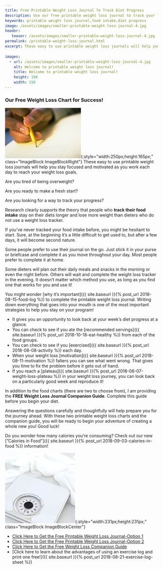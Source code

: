 ```yaml
---
title: Free Printable Weight Loss Journal To Track Diet Progress
description: Use our free printable weight loss journal to track your food intake, exercise expenditure, and overall diet progress on the road to confidence and success.
keywords: printable weight loss journal,food intake,diet progress
image: /assets/images/smaller-printable-weight-loss-journal-4.jpg
header:
   teaser: /assets/images/smaller-printable-weight-loss-journal-4.jpg
permalink: /printable-weight-loss-journal.html
excerpt: These easy to use printable weight loss journals will help you stay focused and motivated as you work each day to reach your weight loss goals.

images:
  - url: /assets/images/smaller-printable-weight-loss-journal-4.jpg
    alt: Welcome to printable weight loss journal!
    title: Welcome to printable weight loss journal!
    height: 198
    width: 150
---
```


### Our Free Weight Loss Chart for Success! 

![Welcome to printable weight loss journal!](/assets/images/smaller-printable-weight-loss-journal-4.jpg){:style="width:250px;height:165px;" class="ImageBlock ImageBlockRight"}
These easy to use printable weight loss journals will help you stay focused and motivated as you work each day to reach your weight loss goals.

Are you tired of being overweight?

Are you ready to make a fresh start? 

Are you looking for a way to track your progress?  

Research clearly supports the theory that people who __track their food intake__ stay on their diets longer and lose more weight than dieters who do not use a weight loss tracker. 

If you’ve never tracked your food intake before, you might be hesitant to start. Sure, at the beginning it’s a little difficult to get used to, but after a few days, it will become second nature.  

Some people prefer to use their journal on the go. Just stick it in your purse or briefcase and complete it as you move throughout your day. Most people prefer to complete it at home.  

Some dieters will plan out their daily meals and snacks in the morning or even the night before. Others will wait and complete the weight loss tracker in the evening. It doesn’t matter which method you use, as long as you find one that works for you and use it!

You might wonder [why it’s important]({{ site.baseurl }}{% post_url 2018-08-15-food-log %}) to complete the printable weight loss journal. Writing down everything that goes into your mouth is one of the most important strategies to help you stay on your program!

* It gives you an opportunity to look back at your week’s diet progress at a glance.  
* You can check to see if you ate the [recommended servings]({{ site.baseurl }}{% post_url 2018-10-18-eat-healthy %}) from each of the food groups.  
* You can check to see if you [exercised]({{ site.baseurl }}{% post_url 2018-08-08-activity %}) each day.  
* When your weight loss [motivation]({{ site.baseurl }}{% post_url 2018-08-11-motivation %}) falters you can see what went wrong. That gives you time to fix the problem before it gets out of hand.  
* If you reach a [plateau]({{ site.baseurl }}{% post_url 2018-06-07-weight-loss-plateau %}) in your weight loss journey, you can look back on a particularly good week and reproduce it!

In addition to the food charts (there are two to choose from), I am providing the __FREE Weight Loss Journal Companion Guide__. Complete this guide before you begin your diet.    

Answering the questions carefully and thoughtfully will help prepare you for the journey ahead. With these two printable weight loss charts and the companion guide, you will be ready to begin your adventure of creating a whole new you! Good luck!

Do you wonder how many calories you’re consuming? Check out our new [”Calories in Food”]({{ site.baseurl }}{% post_url 2018-09-03-calories-in-food %}) information!

![Welcome to printable weight loss journal](/assets/images/motivation-for-weight-loss-1.jpg){:style="width:231px;height:231px;" class="ImageBlock ImageBlockCenter"}

* [Click Here to Get the Free Printable Weight Loss Journal-Option 1](/assets/pdf/printable-weight-loss-journal-1.pdf)
* [Click Here to Get the Free Printable Weight Loss Journal-Option 2](/assets/pdf/printable-weight-loss-journal-2.pdf)
* [Click Here to Get the Free Weight Loss Companion Guide](/assets/pdf/weight-loss-journal-companion-guide.pdf)
* [Click here to learn about the advantages of using an exercise log and print one free!]({{ site.baseurl }}{% post_url 2018-08-21-exercise-log-sheet %})